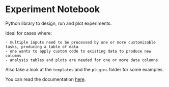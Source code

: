 # Experiment Notebook
Python library to design, run and plot experiments.

Ideal for cases where:

	- multiple inputs need to be processed by one or more customizable tasks, producing a table of data
	- one wants to apply custom code to existing data to produce new columns
	- analysis tables and plots are needed for one or more data columns

Also take a look at the `templates` and the `plugins` folder for some examples.

You can read the documentation [here](https://miguelinux314.github.io/experiment-notebook).
